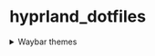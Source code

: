 # hyprland_dotfiles

 <details> 
  
  <summary> Waybar themes </summary>

   <details>
    <summary> Monochrome </summary>    
   </details>

</details>
 
 
